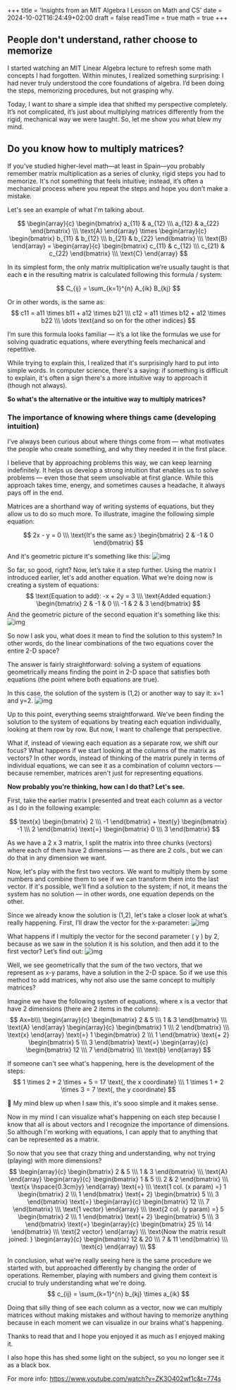 +++
title = 'Insights from an MIT Algebra I Lesson on Math and CS'
date = 2024-10-02T16:24:49+02:00
draft = false
readTime = true
math = true
+++

## People don't understand, rather choose to memorize
I started watching an MIT Linear Algebra lecture to refresh some math concepts I had forgotten. Within minutes, I realized something surprising: I had never truly understood the core foundations of algebra. I’d been doing the steps, memorizing procedures, but not grasping why.

Today, I want to share a simple idea that shifted my perspective completely. It’s not complicated, it’s just about multiplying matrices differently from the rigid, mechanical way we were taught. So, let me show you what blew my mind.

## Do you know how to multiply matrices?
If you've studied higher-level math—at least in Spain—you probably remember matrix multiplication as a series of clunky, rigid steps you had to memorize. It's not something that feels intuitive; instead, it’s often a mechanical process where you repeat the steps and hope you don't make a mistake.

Let's see an example of what I'm talking about.

$$
    \begin{array}{c}
        \begin{bmatrix}
            a_{11} & a_{12} \\\
            a_{12} & a_{22} 
        \end{bmatrix} \\\
        \text{A}
    \end{array}
    \times
    \begin{array}{c}
        \begin{bmatrix}
            b_{11} & b_{12} \\\
            b_{21} & b_{22}
        \end{bmatrix} \\\
        \text{B}
    \end{array}
    =
    \begin{array}{c}
        \begin{bmatrix}
        c_{11} & c_{12} \\\
        c_{21} & c_{22}
        \end{bmatrix} \\\
        \text{C}
    \end{array}
$$

In its simplest form, the only matrix multiplication we’re usually taught is that each **c** in the resulting matrix is calculated following this formula / system:

$$
C_{ij} = \sum_{k=1}^{n} A_{ik} B_{kj}
$$

Or in other words, is the same as:
$$
c11 = a11 \times b11 + a12 \times b21 \\\
c12 = a11 \times b12 + a12 \times b22 \\\
\dots \text{and so on for the other indices}
$$

I’m sure this formula looks familiar — it’s a lot like the formulas we use for solving quadratic equations, where everything feels mechanical and repetitive.

While trying to explain this, I realized that it's surprisingly hard to put into simple words. In computer science, there's a saying: if something is difficult to explain, it's often a sign there's a more intuitive way to approach it (though not always).

**So what's the alternative or the intuitive way to multiply matrices?**
### The importance of knowing where things came (developing intuition)
I've always been curious about where things come from — what motivates the people who create something, and why they needed it in the first place.

I believe that by approaching problems this way, we can keep learning indefinitely. It helps us develop a strong intuition that enables us to solve problems — even those that seem unsolvable at first glance. While this approach takes time, energy, and sometimes causes a headache, it always pays off in the end.

Matrices are a shorthand way of writing systems of equations, but they allow us to do so much more. To illustrate, imagine the following simple equation:


$$
2x - y = 0 \\\
\text{It's the same as:}
\begin{bmatrix}
2 & -1 & 0
\end{bmatrix}
$$

And it's geometric picture it's something like this:
![img](./first-matrix-example.png#small)

So far, so good, right? Now, let’s take it a step further. Using the matrix I introduced earlier, let's add another equation. What we’re doing now is creating a system of equations:
$$
\text{Equation to add}: -x + 2y = 3 \\\
\text{Added equation:}
\begin{bmatrix}
    2 & -1 & 0 \\\
    -1 & 2 & 3
\end{bmatrix}
$$
And the geometric picture of the second equation it's something like this:
![img](./second-matrix-example.png#small)

So now I ask you, what does it mean to find the solution to this system? In other words, do the linear combinations of the two equations cover the entire 2-D space?

The answer is fairly straightforward: solving a system of equations geometrically means finding the point in 2-D space that satisfies both equations (the point where both equations are true). 

In this case, the solution of the system is (1,2) or another way to say it: x=1 and y=2.
![img](./solution-presented-equations.png#small)

Up to this point, everything seems straightforward. We've been finding the solution to the system of equations by treating each equation individually, looking at them row by row. But now, I want to challenge that perspective.

What if, instead of viewing each equation as a separate row, we shift our focus? What happens if we start looking at the columns of the matrix as vectors? In other words, instead of thinking of the matrix purely in terms of individual equations, we can see it as a combination of column vectors — because remember, matrices aren't just for representing equations.

**Now probably you're thinking, how can I do that? Let's see.**

First, take the earlier matrix I presented and treat each column as a vector as I do in the following example:

$$
\text{x}
\begin{bmatrix}
    2 \\\
    -1
\end{bmatrix}
+
\text{y}
\begin{bmatrix}
    -1 \\\
    2
\end{bmatrix}
\text{=}
\begin{bmatrix}
    0 \\\
    3
\end{bmatrix}
$$

As we have a 2 x 3 matrix, I split the matrix into three chunks (vectors) where each of them have 2 dimensions — as there are 2 cols., but we can do that in any
dimension we want.

Now, let's play with the first two vectors. We want to multiply them by some numbers and combine them to see if we can transform them into the last vector. If it's possible, we’ll find a solution to the system; if not, it means the system has no solution — in other words, one equation depends on the other.

Since we already know the solution is (1,2), let's take a closer look at what’s really happening. First, I’ll draw the vector for the x-parameter:
![img](./sum-of-matrix.png#small)

What happens if I multiply the vector for the second parameter ( y ) by 2, because as we saw in the solution it is his solution, and then add it to the first vector? Let’s find out:
![img](./linear-combination.jpg#small)

Well, we see geometrically that the sum of the two vectors, that we represent as x-y params, have a solution in the 2-D space. So
if we use this method to add matrices, why not also use the same concept to multiply matrices?

Imagine we have the following system of equations, where x is a vector that have 2 dimensions (there are 2 items in the column):
$$
Ax=b\\\
\begin{array}{c}
    \begin{bmatrix}
        2 & 5 \\\
        1 & 3 
    \end{bmatrix} \\\
    \text{A}
\end{array}
\begin{array}{c}
    \begin{bmatrix}
        1 \\\
        2
    \end{bmatrix} \\\
    \text{x}
\end{array}
\text{=}
1
\begin{bmatrix}
    2 \\\
    1
\end{bmatrix}
\text{+ 2}
\begin{bmatrix}
    5 \\\
    3
\end{bmatrix}
\text{=}
\begin{array}{c}
    \begin{bmatrix}
        12 \\\
        7
    \end{bmatrix} \\\
    \text{b}
\end{array}
$$

If someone can't see what's happening, here is the development of the steps:
$$
1 \times 2 + 2 \times + 5 = 17 \text{, the x coordinate} \\\
1 \times 1 + 2 \times 3 = 7 \text{, the y coordinate}
$$

🤯 My mind blew up when I saw this, it's sooo simple and it makes sense. 

Now in my mind I can visualize what's happening on each step because I know that all is about vectors and I recognize the importance of dimensions. So although I'm working with equations, I can apply that to anything that can be represented as a matrix.

So now that you see that crazy thing and understanding, why not trying (playing) with more dimensions?
$$
\begin{array}{c}
    \begin{bmatrix}
        2 & 5 \\\
        1 & 3
    \end{bmatrix} \\\
    \text{A}
\end{array}
\begin{array}{c}
    \begin{bmatrix}
        1 & 5 \\\
        2 & 2
    \end{bmatrix} \\\
    \text{x \hspace{0.3cm}y}
\end{array}
\text{=} \\\
\text{1 col. (x param) =}
1
\begin{bmatrix}
    2 \\\
    1
\end{bmatrix}
\text{+ 2}
\begin{bmatrix}
    5 \\\
    3
\end{bmatrix}
\text{=}
\begin{array}{c}
    \begin{bmatrix}
        12 \\\
        7
    \end{bmatrix} \\\
    \text{1 vector}
\end{array} \\\
\text{2 col. (y param) =}
5
\begin{bmatrix}
    2 \\\
    1
\end{bmatrix}
\text{+ 2}
\begin{bmatrix}
    5 \\\
    3
\end{bmatrix}
\text{=}
\begin{array}{c}
    \begin{bmatrix}
        25 \\\
        14
    \end{bmatrix} \\\
    \text{2 vector}
\end{array} \\\
\text{Now the matrix result joined: }
\begin{array}{c}
    \begin{bmatrix}
        12 & 20 \\\
        7 & 11
    \end{bmatrix} \\\
    \text{c}
\end{array} \\\
$$

In conclusion, what we’re really seeing here is the same procedure we started with, but approached differently by changing the order of operations. Remember, playing with numbers and giving them context is crucial to truly understanding what we're doing.
$$
c_{ij} = \sum_{k=1}^{n} b_{kj} \times a_{ik}
$$

Doing that silly thing of see each column as a vector, now we can multiply matrices without making mistakes and without having to memorize anything because in each moment we can visualize in our brains what's happening.

Thanks to read that and I hope you enjoyed it as much as I enjoyed making it.

I also hope this has shed some light on the subject, so you no longer see it as a black box.

For more info: https://www.youtube.com/watch?v=ZK3O402wf1c&t=774s
